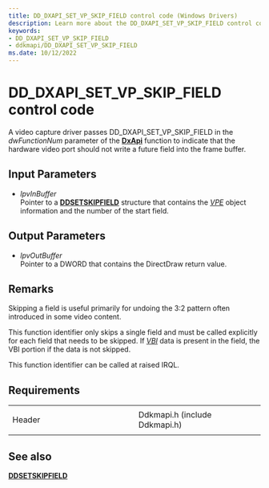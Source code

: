 ```yaml
---
title: DD_DXAPI_SET_VP_SKIP_FIELD control code (Windows Drivers)
description: Learn more about the DD_DXAPI_SET_VP_SKIP_FIELD control code.
keywords:
- DD_DXAPI_SET_VP_SKIP_FIELD
- ddkmapi/DD_DXAPI_SET_VP_SKIP_FIELD
ms.date: 10/12/2022
---
```


# DD\_DXAPI\_SET\_VP\_SKIP\_FIELD control code

A video capture driver passes DD\_DXAPI\_SET\_VP\_SKIP\_FIELD in the *dwFunctionNum* parameter of the [**DxApi**](/windows-hardware/drivers/ddi/dxapi/nf-dxapi-dxapi) function to indicate that the hardware video port should not write a future field into the frame buffer.

## Input Parameters

- *lpvInBuffer*  
    Pointer to a [**DDSETSKIPFIELD**](/windows/win32/api/ddkmapi/ns-ddkmapi-ddsetskipfield) structure that contains the [*VPE*](vpe-callback-functions.md) object information and the number of the start field.

## Output Parameters

- *lpvOutBuffer*  
    Pointer to a DWORD that contains the DirectDraw return value.

## Remarks

Skipping a field is useful primarily for undoing the 3:2 pattern often introduced in some video content.

This function identifier only skips a single field and must be called explicitly for each field that needs to be skipped. If [*VBI*](video-vbi-capture.md) data is present in the field, the VBI portion if the data is not skipped.

This function identifier can be called at raised IRQL.

## Requirements

<table>
<colgroup>
<col style="width: 50%" />
<col style="width: 50%" />
</colgroup>
<tbody>
<tr class="odd">
<td><p>Header</p></td>
<td>Ddkmapi.h (include Ddkmapi.h)</td>
</tr>
</tbody>
</table>

## See also

[**DDSETSKIPFIELD**](/windows/win32/api/ddkmapi/ns-ddkmapi-ddsetskipfield)
